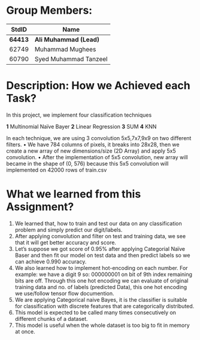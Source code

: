 # Group Members:

StdID | Name
------------ | -------------
**64413** | **Ali Muhammad (Lead)** 
62749 | Muhammad Mughees
60790 | Syed Muhammad Tanzeel


# Description: How we Achieved each Task?

In this project, we implement four classification techniques

**1**	Multinomial Naïve Bayer
**2**	Linear Regression 
**3**	SUM
**4**	KNN

In each technique, we are using 3 convolution 5x5,7x7,9x9 on two different filters.
  •	We have 784 columns of pixels, it breaks into 28x28, then we create a new array of new dimensions/size (2D Array) and apply 5x5 convolution.
  •	After the implementation of 5x5 convolution, new array will became in the shape of (0, 576) because this 5x5 convolution will implemented on 42000 rows of         train.csv




# What we learned from this Assignment?

1. We learned that, how to train and test our data on any classification problem and simply predict our digit/labels. 
2. After applying convolution and filter on test and training data, we see that it will get better accuracy and score.
3. Let’s suppose we got score of 0.95% after applying Categorial Naïve Baser and then fit our model on test data and then predict labels so we can achieve 0.990 accuracy.
4. We also learned how to implement hot-encoding on each number. For example: we have a digit 9 so:
                                    000000001
   on bit of 9th index remaining bits are off.  Through this one hot encoding we can evaluate of original training data and no. of labels (predicted Data), this one hot encoding we use/follow tensor flow documention.
5. We are applying Categorical naive Bayes, it is the classifier is suitable for classification with discrete features that are categorically distributed.
6. This model is expected to be called many times consecutively on different chunks of a dataset.
7. This model is useful when the whole dataset is too big to fit in memory at once.

